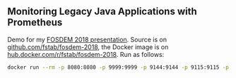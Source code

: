 Monitoring Legacy Java Applications with Prometheus
---------------------------------------------------

Demo for my [FOSDEM 2018 presentation](https://fosdem.org/2018/schedule/event/monitoring_legacy_java_applications_with_prometheus/). Source is on [github.com/fstab/fosdem-2018](https://github.com/fstab/fosdem-2018), the Docker image is on [hub.docker.com/r/fstab/fosdem-2018](https://hub.docker.com/r/fstab/fosdem-2018/). Run as follows:

```bash
docker run --rm -p 8080:8080 -p 9999:9999 -p 9144:9144 -p 9115:9115 -p 1234:1234 -p 9300:9300 -t -i fstab/fosdem-2018
```
